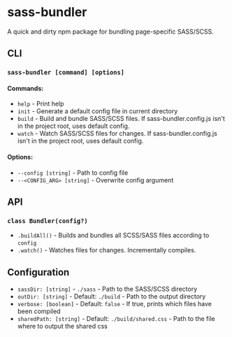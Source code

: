 # sass-bundler
A quick and dirty npm package for bundling page-specific SASS/SCSS.

## CLI

### `sass-bundler [command] [options]` 

#### Commands:
* `help` - Print help
* `init` - Generate a default config file in current directory
* `build` - Build and bundle SASS/SCSS files. If sass-bundler.config.js isn't in the project root, uses default config.
* `watch` - Watch SASS/SCSS files for changes. If sass-bundler.config.js isn't in the project root, uses default config.

#### Options:
* `--config [string]` - Path to config file
* `--<CONFIG_ARG> [string]` - Overwrite config argument

## API

### `class Bundler(config?)`

* `.buildAll()` - Builds and bundles all SCSS/SASS files according to `config`
* `.watch()` - Watches files for changes. Incrementally compiles.

## Configuration

* `sassDir: [string]` - `./sass` - Path to the SASS/SCSS directory
* `outDir: [string]` - Default: `./build` - Path to the output directory
* `verbose: [boolean]` - Default: `false` - If true, prints which files have been compiled
* `sharedPath: [string]` - Default: `./build/shared.css` - Path to the file where to output the shared css